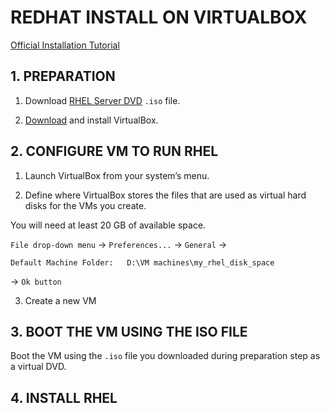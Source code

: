 # REDHAT INSTALL ON VIRTUALBOX

[Official Installation Tutorial](https://developers.redhat.com/products/rhel/hello-world/#fndtn-virtualbox)



## 1. PREPARATION

1. Download [RHEL Server DVD](https://developers.redhat.com/products/rhel/download/) `.iso` file.

2. [Download](https://www.virtualbox.org/wiki/Downloads) and install VirtualBox.






## 2. CONFIGURE VM TO RUN RHEL

1. Launch VirtualBox from your system’s menu.

2. Define where VirtualBox stores the files that are used as virtual hard disks for the VMs you create.

You will need at least 20 GB of available space. 

`File drop-down menu` -> `Preferences...` -> `General` -> 

`Default Machine Folder:   D:\VM machines\my_rhel_disk_space` 

-> `Ok button`

3. Create a new VM




## 3. BOOT THE VM USING THE ISO FILE 

Boot the VM using the `.iso` file you downloaded during preparation step as a virtual DVD.




## 4. INSTALL RHEL







































